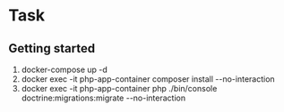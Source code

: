 # Task



## Getting started

1. docker-compose up -d
2. docker exec -it php-app-container composer install --no-interaction
3. docker exec -it php-app-container php ./bin/console doctrine:migrations:migrate --no-interaction